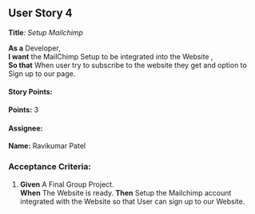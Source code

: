 ## User Story 4

**Title**: *Setup Mailchimp*

**As a** Developer,  
**I want** the MailChimp Setup to be integrated into the Website ,  
**So that** When user try to subscribe to the website they get and option to Sign up to our page.

#### Story Points:
**Points:** 3

#### Assignee: 

**Name:** Ravikumar Patel

### Acceptance Criteria:

1. **Given** A Final Group Project.  
   **When** The Website is ready. 
   **Then** Setup the Mailchimp account integrated with the Website so that User can sign up to our Website.


